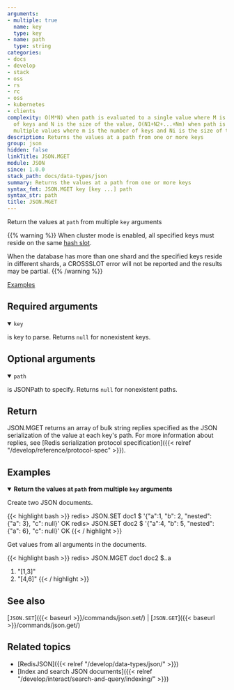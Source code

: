 ```yaml
---
arguments:
- multiple: true
  name: key
  type: key
- name: path
  type: string
categories:
- docs
- develop
- stack
- oss
- rs
- rc
- oss
- kubernetes
- clients
complexity: O(M*N) when path is evaluated to a single value where M is the number
  of keys and N is the size of the value, O(N1+N2+...+Nm) when path is evaluated to
  multiple values where m is the number of keys and Ni is the size of the i-th key
description: Returns the values at a path from one or more keys
group: json
hidden: false
linkTitle: JSON.MGET
module: JSON
since: 1.0.0
stack_path: docs/data-types/json
summary: Returns the values at a path from one or more keys
syntax_fmt: JSON.MGET key [key ...] path
syntax_str: path
title: JSON.MGET
---
```

Return the values at `path` from multiple `key` arguments

{{% warning %}}
When cluster mode is enabled, all specified keys must reside on the same [hash slot](https://redis.io/docs/latest/operate/oss_and_stack/reference/cluster-spec/#key-distribution-model).

When the database has more than one shard and the specified keys reside in different shards, a CROSSSLOT error will not be reported and the results may be partial.
{{% /warning %}}

[Examples](#examples)

## Required arguments

<details open><summary><code>key</code></summary> 

is key to parse. Returns `null` for nonexistent keys.
</details>

## Optional arguments

<details open><summary><code>path</code></summary> 

is JSONPath to specify. Returns `null` for nonexistent paths.

</details>

## Return

JSON.MGET returns an array of bulk string replies specified as the JSON serialization of the value at each key's path.
For more information about replies, see [Redis serialization protocol specification]({{< relref "/develop/reference/protocol-spec" >}}).

## Examples

<details open>
<summary><b>Return the values at <code>path</code> from multiple <code>key</code> arguments</b></summary>

Create two JSON documents.

{{< highlight bash >}}
redis> JSON.SET doc1 $ '{"a":1, "b": 2, "nested": {"a": 3}, "c": null}'
OK
redis> JSON.SET doc2 $ '{"a":4, "b": 5, "nested": {"a": 6}, "c": null}'
OK
{{< / highlight >}}

Get values from all arguments in the documents.

{{< highlight bash >}}
redis> JSON.MGET doc1 doc2 $..a
1) "[1,3]"
2) "[4,6]"
{{< / highlight >}}
</details>

## See also

[`JSON.SET`]({{< baseurl >}}/commands/json.set/) | [`JSON.GET`]({{< baseurl >}}/commands/json.get/) 

## Related topics

* [RedisJSON]({{< relref "/develop/data-types/json/" >}})
* [Index and search JSON documents]({{< relref "/develop/interact/search-and-query/indexing/" >}})
